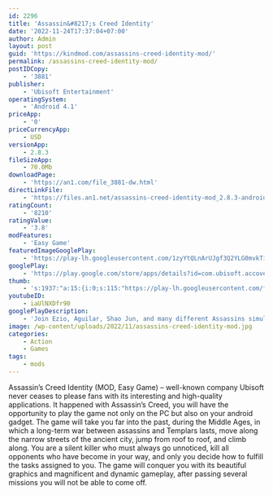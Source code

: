 ```yaml
---
id: 2296
title: 'Assassin&#8217;s Creed Identity'
date: '2022-11-24T17:37:04+07:00'
author: Admin
layout: post
guid: 'https://kindmod.com/assassins-creed-identity-mod/'
permalink: /assassins-creed-identity-mod/
postIDCopy:
    - '3881'
publisher:
    - 'Ubisoft Entertainment'
operatingSystem:
    - 'Android 4.1'
priceApp:
    - '0'
priceCurrencyApp:
    - USD
versionApp:
    - 2.8.3
fileSizeApp:
    - 70.0Mb
downloadPage:
    - 'https://an1.com/file_3881-dw.html'
directLinkFile:
    - 'https://files.an1.net/assassins-creed-identity-mod_2.8.3-android-1.com.apk'
ratingCount:
    - '8210'
ratingValue:
    - '3.8'
modFeatures:
    - 'Easy Game'
featuredImageGooglePlay:
    - 'https://play-lh.googleusercontent.com/1zyYtQLnArUJgf3Q2YLG0mvkTivQOo3C4X71SKjw94yppGx56JNqCRRj4KQ4gR7pHBI'
googlePlay:
    - 'https://play.google.com/store/apps/details?id=com.ubisoft.accovenant'
thumb:
    - 's:1937:"a:15:{i:0;s:115:"https://play-lh.googleusercontent.com/f_kjQFB0HYyfBGhMOhEzjLm84HLXL8Ula0TIzDZpWAVWsPc_T8OzNUcle3qp5mLPNUs=w526-h296";i:1;s:116:"https://play-lh.googleusercontent.com/Buwsqbi-PTuaRLjAfyFq2f_7HXdoYHIr_79GealZJ6rf6fyhVL1iFPcziUBLI125OccE=w526-h296";i:2;s:115:"https://play-lh.googleusercontent.com/n836LpfzEF1b-T3Ix0qreScVXZP-Hhd6-5vGq-ysLFQY-NHYIQvgde-uKYOxf1VeGko=w526-h296";i:3;s:116:"https://play-lh.googleusercontent.com/KHuZiYmh8HkM7Amu-wE7aChxiaTEag-YX9wN6uf76sG4veXOMYQiCudISlf7aitrNRa-=w526-h296";i:4;s:116:"https://play-lh.googleusercontent.com/yfHpic8sa-43Gi8m9Vemv0lAmIl94afxTa2Q6n9_z-lKPNbavu2tSwBZlNL03RtN-Ubq=w526-h296";i:5;s:114:"https://play-lh.googleusercontent.com/G5K1MZ-1UTanhf-IYmFwdb_bDqLEVRdjjfNveEvhak5g94_y9zi5uy4AOWXtdQfWNg=w526-h296";i:6;s:115:"https://play-lh.googleusercontent.com/VAbAHiUTu1zMr3s4dn5Cpw_MDzPOyEgrMVK2E1cJSXvdpoST2goz65LdYoP-CjSjA7k=w526-h296";i:7;s:115:"https://play-lh.googleusercontent.com/OnkuaXmq3s2YXpFZAnKCGTIJBVTNHyC_dyk8vaoAbMEDsmktUlOpPcbVLz2E-MR7KoI=w526-h296";i:8;s:116:"https://play-lh.googleusercontent.com/iFUqJxWRElbloVI6LSZbMaLHTcYgsaXXO2l_rhqqzbGc9FEUmuHgIoZvrB0LV7GtFZyy=w526-h296";i:9;s:116:"https://play-lh.googleusercontent.com/PRyjonCusXkSMwvlrqZrLzoLvZy-Ep-NDSatwduk5jC4p93oW9IrQb6IVG1ezU1TJd2L=w526-h296";i:10;s:115:"https://play-lh.googleusercontent.com/KoEej31z-AhK4fD0ShTsQys5r3YF4SLyNjoTewa1wk_z8iw-5jMvPdU68SiI6MGM5b8=w526-h296";i:11;s:115:"https://play-lh.googleusercontent.com/tAGlL8Mu3UpIR5AbHFXKkWBFs49bmJSgjc0OBNzCGYUMCuRKcupPF5s0dXfUxIJgLe4=w526-h296";i:12;s:115:"https://play-lh.googleusercontent.com/6nTiBVI8npv3Gnmi7naAZVjAOvTW7NlrJuqf-144Vfi6CfHtWzVpXUTQzool9ddBMZQ=w526-h296";i:13;s:116:"https://play-lh.googleusercontent.com/G-84tMgc2dPBTHXKhEDBPG03Vf0wEp6HFCg82HegCYLxv3yKqHwx37thlM375M6vkzka=w526-h296";i:14;s:115:"https://play-lh.googleusercontent.com/F1brs7tGTAU_rM2YFPWHwWubjhV--TZE65fCwFr0rZniL14PExpAiidivosRz2YwjXs=w526-h296";}";'
youtubeID:
    - iaUlNXDfr90
googlePlayDescription:
    - 'Join Ezio, Aguilar, Shao Jun, and many different Assassins simultaneously for the first time ever!Assassin''s Creed Rebellion is the official mobile Strategy-RPG of the Assassin''s Creed universe.Exclusively developed for mobile, a new version of the Animus allows us to experience memories from the past and play with different Assassins simultaneously. Gather powerful Assassins in a single Brotherhood and unite against the Templars and the opression raging in Spain.'
image: /wp-content/uploads/2022/11/assassins-creed-identity-mod.jpg
categories:
    - Action
    - Games
tags:
    - mods
---
```


Assassin’s Creed Identity (MOD, Easy Game) – well-known company Ubisoft never ceases to please fans with its interesting and high-quality applications. It happened with Assassin’s Creed, you will have the opportunity to play the game not only on the PC but also on your android gadget. The game will take you far into the past, during the Middle Ages, in which a long-term war between assassins and Templars lasts, move along the narrow streets of the ancient city, jump from roof to roof, and climb along. You are a silent killer who must always go unnoticed, kill all opponents who have become in your way, and only you decide how to fulfill the tasks assigned to you. The game will conquer you with its beautiful graphics and magnificent and dynamic gameplay, after passing several missions you will not be able to come off.